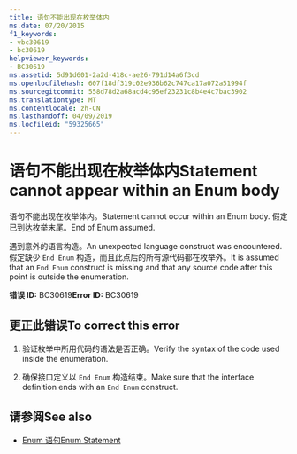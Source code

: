 ```yaml
---
title: 语句不能出现在枚举体内
ms.date: 07/20/2015
f1_keywords:
- vbc30619
- bc30619
helpviewer_keywords:
- BC30619
ms.assetid: 5d91d601-2a2d-418c-ae26-791d14a6f3cd
ms.openlocfilehash: 607f18df319c02e936b62c747ca17a072a51994f
ms.sourcegitcommit: 558d78d2a68acd4c95ef23231c8b4e4c7bac3902
ms.translationtype: MT
ms.contentlocale: zh-CN
ms.lasthandoff: 04/09/2019
ms.locfileid: "59325665"
---
```

# <a name="statement-cannot-appear-within-an-enum-body"></a><span data-ttu-id="9aec3-102">语句不能出现在枚举体内</span><span class="sxs-lookup"><span data-stu-id="9aec3-102">Statement cannot appear within an Enum body</span></span>
<span data-ttu-id="9aec3-103">语句不能出现在枚举体内。</span><span class="sxs-lookup"><span data-stu-id="9aec3-103">Statement cannot occur within an Enum body.</span></span> <span data-ttu-id="9aec3-104">假定已到达枚举末尾。</span><span class="sxs-lookup"><span data-stu-id="9aec3-104">End of Enum assumed.</span></span>  
  
 <span data-ttu-id="9aec3-105">遇到意外的语言构造。</span><span class="sxs-lookup"><span data-stu-id="9aec3-105">An unexpected language construct was encountered.</span></span> <span data-ttu-id="9aec3-106">假定缺少 `End Enum` 构造，而且此点后的所有源代码都在枚举外。</span><span class="sxs-lookup"><span data-stu-id="9aec3-106">It is assumed that an `End Enum` construct is missing and that any source code after this point is outside the enumeration.</span></span>  
  
 <span data-ttu-id="9aec3-107">**错误 ID:** BC30619</span><span class="sxs-lookup"><span data-stu-id="9aec3-107">**Error ID:** BC30619</span></span>  
  
## <a name="to-correct-this-error"></a><span data-ttu-id="9aec3-108">更正此错误</span><span class="sxs-lookup"><span data-stu-id="9aec3-108">To correct this error</span></span>  
  
1. <span data-ttu-id="9aec3-109">验证枚举中所用代码的语法是否正确。</span><span class="sxs-lookup"><span data-stu-id="9aec3-109">Verify the syntax of the code used inside the enumeration.</span></span>  
  
2. <span data-ttu-id="9aec3-110">确保接口定义以 `End Enum` 构造结束。</span><span class="sxs-lookup"><span data-stu-id="9aec3-110">Make sure that the interface definition ends with an `End Enum` construct.</span></span>  
  
## <a name="see-also"></a><span data-ttu-id="9aec3-111">请参阅</span><span class="sxs-lookup"><span data-stu-id="9aec3-111">See also</span></span>

- [<span data-ttu-id="9aec3-112">Enum 语句</span><span class="sxs-lookup"><span data-stu-id="9aec3-112">Enum Statement</span></span>](../../visual-basic/language-reference/statements/enum-statement.md)
